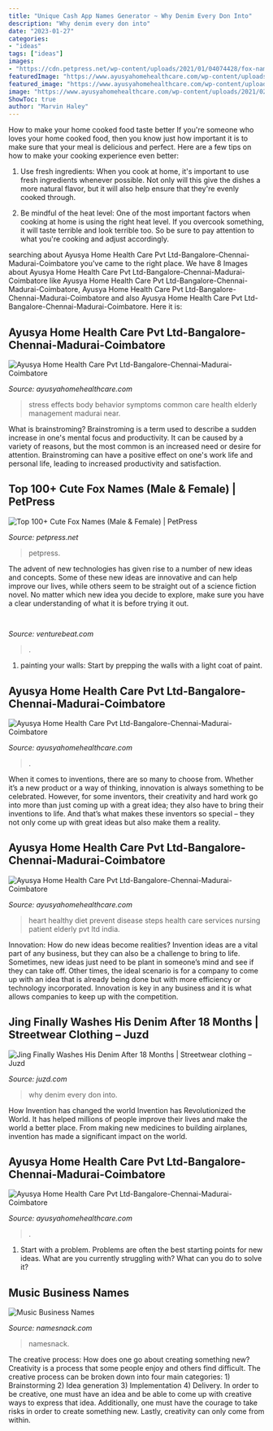```yaml
---
title: "Unique Cash App Names Generator ~ Why Denim Every Don Into"
description: "Why denim every don into"
date: "2023-01-27"
categories:
- "ideas"
tags: ["ideas"]
images:
- "https://cdn.petpress.net/wp-content/uploads/2021/01/04074428/fox-names-758x426.jpg"
featuredImage: "https://www.ayusyahomehealthcare.com/wp-content/uploads/2018/05/stress-management-1024x579.jpg"
featured_image: "https://www.ayusyahomehealthcare.com/wp-content/uploads/2021/02/Care-Taker-Service-1-300x300-1.png"
image: "https://www.ayusyahomehealthcare.com/wp-content/uploads/2021/02/Care-Taker-Service-1-300x300-1.png"
ShowToc: true
author: "Marvin Haley"
---
```



How to make your home cooked food taste better
If you're someone who loves your home cooked food, then you know just how important it is to make sure that your meal is delicious and perfect. Here are a few tips on how to make your cooking experience even better: 
1. Use fresh ingredients: When you cook at home, it's important to use fresh ingredients whenever possible. Not only will this give the dishes a more natural flavor, but it will also help ensure that they're evenly cooked through.

2. Be mindful of the heat level: One of the most important factors when cooking at home is using the right heat level. If you overcook something, it will taste terrible and look terrible too. So be sure to pay attention to what you're cooking and adjust accordingly.


	

		
searching about Ayusya Home Health Care Pvt Ltd-Bangalore-Chennai-Madurai-Coimbatore you've came to the right place. We have 8 Images about Ayusya Home Health Care Pvt Ltd-Bangalore-Chennai-Madurai-Coimbatore like Ayusya Home Health Care Pvt Ltd-Bangalore-Chennai-Madurai-Coimbatore, Ayusya Home Health Care Pvt Ltd-Bangalore-Chennai-Madurai-Coimbatore and also Ayusya Home Health Care Pvt Ltd-Bangalore-Chennai-Madurai-Coimbatore. Here it is:
		
    
## Ayusya Home Health Care Pvt Ltd-Bangalore-Chennai-Madurai-Coimbatore

<img loading=lazy src="https://www.ayusyahomehealthcare.com/wp-content/uploads/2018/05/stress-management-1024x579.jpg" onerror="this.onerror=null;this.src='https://tse3.mm.bing.net/th?id=OIP.bUTM3tNv65Ndt_yzga5NGwHaEM&amp;pid=15.1';" alt="Ayusya Home Health Care Pvt Ltd-Bangalore-Chennai-Madurai-Coimbatore">

_Source: ayusyahomehealthcare.com_

>stress effects body behavior symptoms common care health elderly management madurai near. 

	

What is brainstroming?
Brainstroming is a term used to describe a sudden increase in one's mental focus and productivity. It can be caused by a variety of reasons, but the most common is an increased need or desire for attention. Brainstroming can have a positive effect on one's work life and personal life, leading to increased productivity and satisfaction.

    
## Top 100+ Cute Fox Names (Male &amp; Female) | PetPress

<img loading=lazy src="https://cdn.petpress.net/wp-content/uploads/2021/01/04074428/fox-names-758x426.jpg" onerror="this.onerror=null;this.src='https://tse2.mm.bing.net/th?id=OIP.5gFiixYh4aK8ym3vWQhbqgHaEK&amp;pid=15.1';" alt="Top 100+ Cute Fox Names (Male &amp; Female) | PetPress">

_Source: petpress.net_

>petpress. 

	

The advent of new technologies has given rise to a number of new ideas and concepts. Some of these new ideas are innovative and can help improve our lives, while others seem to be straight out of a science fiction novel. No matter which new idea you decide to explore, make sure you have a clear understanding of what it is before trying it out.

    
## 

<img loading=lazy src="https://venturebeat.com/wp-content/uploads/2020/04/Screenshot84_photos_v2_x4.png?w=800" onerror="this.onerror=null;this.src='https://tse1.mm.bing.net/th?id=OIP.F0Hhoveby3lSnHGcwt1pWQHaE4&amp;pid=15.1';" alt="">

_Source: venturebeat.com_

>. 

	

1. painting your walls: Start by prepping the walls with a light coat of paint.

    
## Ayusya Home Health Care Pvt Ltd-Bangalore-Chennai-Madurai-Coimbatore

<img loading=lazy src="https://www.ayusyahomehealthcare.com/wp-content/uploads/2021/02/Care-Taker-Service-1-300x300-1.png" onerror="this.onerror=null;this.src='https://tse1.mm.bing.net/th?id=OIP.LLBiDiUUtTKMp0epAi3r2gAAAA&amp;pid=15.1';" alt="Ayusya Home Health Care Pvt Ltd-Bangalore-Chennai-Madurai-Coimbatore">

_Source: ayusyahomehealthcare.com_

>. 

	

When it comes to inventions, there are so many to choose from. Whether it’s a new product or a way of thinking, innovation is always something to be celebrated. However, for some inventors, their creativity and hard work go into more than just coming up with a great idea; they also have to bring their inventions to life. And that’s what makes these inventors so special – they not only come up with great ideas but also make them a reality.

    
## Ayusya Home Health Care Pvt Ltd-Bangalore-Chennai-Madurai-Coimbatore

<img loading=lazy src="https://www.ayusyahomehealthcare.com/wp-content/uploads/2018/03/foodsforahealthyheart.jpg" onerror="this.onerror=null;this.src='https://tse3.mm.bing.net/th?id=OIP.SO0YhFMUkmkWTxmbx_Hx7AHaFj&amp;pid=15.1';" alt="Ayusya Home Health Care Pvt Ltd-Bangalore-Chennai-Madurai-Coimbatore">

_Source: ayusyahomehealthcare.com_

>heart healthy diet prevent disease steps health care services nursing patient elderly pvt ltd india. 

	

Innovation: How do new ideas become realities?
Invention ideas are a vital part of any business, but they can also be a challenge to bring to life. Sometimes, new ideas just need to be plant in someone’s mind and see if they can take off. Other times, the ideal scenario is for a company to come up with an idea that is already being done but with more efficiency or technology incorporated. Innovation is key in any business and it is what allows companies to keep up with the competition.

    
## Jing Finally Washes His Denim After 18 Months | Streetwear Clothing – Juzd

<img loading=lazy src="http://4.bp.blogspot.com/_k8ZSlgZUqmE/S0-WhqwkgLI/AAAAAAAAAEE/_IBZd-lQxpU/s400/5.JPG" onerror="this.onerror=null;this.src='https://tse1.mm.bing.net/th?id=OIP.WLTWQ73zgTP-KPAt5lOn3wAAAA&amp;pid=15.1';" alt="Jing Finally Washes His Denim After 18 Months | Streetwear clothing – Juzd">

_Source: juzd.com_

>why denim every don into. 

	

How Invention has changed the world
Invention has Revolutionized the World. It has helped millions of people improve their lives and make the world a better place. From making new medicines to building airplanes, invention has made a significant impact on the world.

    
## Ayusya Home Health Care Pvt Ltd-Bangalore-Chennai-Madurai-Coimbatore

<img loading=lazy src="https://www.ayusyahomehealthcare.com/wp-content/uploads/2020/08/Testimonial-600x809.png" onerror="this.onerror=null;this.src='https://tse4.mm.bing.net/th?id=OIP.7nCKBE74dd7THdO9mxs8ggHaJ_&amp;pid=15.1';" alt="Ayusya Home Health Care Pvt Ltd-Bangalore-Chennai-Madurai-Coimbatore">

_Source: ayusyahomehealthcare.com_

>. 

	

1. Start with a problem. Problems are often the best starting points for new ideas. What are you currently struggling with? What can you do to solve it? 

    
## Music Business Names

<img loading=lazy src="https://www.namesnack.com/images/namesnack-music-business-names-3862x5782-20200916.jpeg?crop=40:21,smart&amp;width=1200" onerror="this.onerror=null;this.src='https://tse4.mm.bing.net/th?id=OIP.E276UJGbSzxcOrNuItr1hgHaD4&amp;pid=15.1';" alt="Music Business Names">

_Source: namesnack.com_

>namesnack. 

	

The creative process: How does one go about creating something new?
Creativity is a process that some people enjoy and others find difficult. The creative process can be broken down into four main categories: 1) Brainstorming 2) Idea generation 3) Implementation 4) Delivery. In order to be creative, one must have an idea and be able to come up with creative ways to express that idea. Additionally, one must have the courage to take risks in order to create something new. Lastly, creativity can only come from within.

